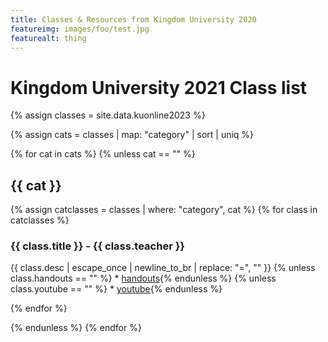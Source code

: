 ```yaml
---
title: Classes & Resources from Kingdom University 2020
featureimg: images/foo/test.jpg
featurealt: thing
---
```


# Kingdom University 2021 Class list

{% assign classes = site.data.kuonline2023 %}

{% assign cats = classes | map: "category" | sort | uniq %}

{% for cat in cats %}
{% unless cat == "" %}
## {{ cat }}

{% assign catclasses = classes | where: "category", cat %} 
{% for class in catclasses %}
### {{ class.title }} - {{ class.teacher }}
{{ class.desc | escape_once | newline_to_br | replace: "=", "" }}
{% unless class.handouts == "" %} * <a href="{{ class.handouts }}">handouts</a>{% endunless %}
{% unless class.youtube == "" %} * <a href="{{ class.youtube }}">youtube</a>{% endunless %}

{% endfor %}

{% endunless %}
{% endfor %}
